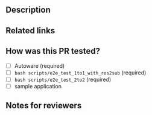 ## Description

## Related links

## How was this PR tested?

- [ ] Autoware (required)
- [ ] `bash scripts/e2e_test_1to1_with_ros2sub` (required)
- [ ] `bash scripts/e2e_test_2to2` (required)
- [ ] sample application

## Notes for reviewers
